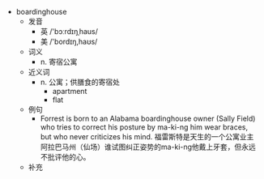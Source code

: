 - boardinghouse
  - 发音
    - 英 /'bɔːrdɪŋˌhaus/
    - 美 /'bordɪŋ,haʊs/
  - 词义
    - n. 寄宿公寓
  - 近义词
    - n. 公寓；供膳食的寄宿处
      - apartment
      - flat
  - 例句
    - Forrest is born to an Alabama boardinghouse owner (Sally Field) who tries to correct his posture by ma-ki-ng him wear braces, but who never criticizes his mind. 福雷斯特是天生的一个公寓业主阿拉巴马州（仙场）谁试图纠正姿势的ma-ki-ng他戴上牙套，但永远不批评他的心。
  - 补充